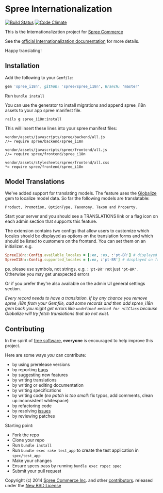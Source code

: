 # Spree Internationalization

[![Build Status](https://travis-ci.org/spree/spree_i18n.png?branch=master)](https://travis-ci.org/spree/spree_i18n)
[![Code Climate](https://codeclimate.com/github/spree/spree_i18n.png)](https://codeclimate.com/github/spree/spree_i18n)

This is the Internationalization project for [Spree Commerce][1]

See the [official Internationalization documentation][2] for more details.

Happy translating!

## Installation

Add the following to your `Gemfile`:

```ruby
gem 'spree_i18n', github: 'spree/spree_i18n', branch: 'master'
```

Run `bundle install`

You can use the generator to install migrations and append spree_i18n assets to
your app spree manifest file.

    rails g spree_i18n:install

This will insert these lines into your spree manifest files:

    vendor/assets/javascripts/spree/backend/all.js
    //= require spree/backend/spree_i18n

    vendor/assets/javascripts/spree/frontend/all.js
    //= require spree/frontend/spree_i18n

    vendor/assets/stylesheets/spree/frontend/all.css
    *= require spree/frontend/spree_i18n

## Model Translations

We've added support for translating models. The feature uses the [Globalize][3]
gem to localize model data. So far the following models are translatable:

    Product, Promotion, OptionType, Taxonomy, Taxon and Property.

Start your server and you should see a TRANSLATIONS link or a flag icon on each
admin section that supports this feature.

The extension contains two configs that allow users to customize which locales
should be displayed as options on the translation forms and which should be
listed to customers on the frontend. You can set them on an initializer. e.g.

```ruby
SpreeI18n::Config.available_locales = [:en, :es, :'pt-BR'] # displayed on translation forms
SpreeI18n::Config.supported_locales = [:en, :'pt-BR'] # displayed on frontend select box
```

ps. please use symbols, not strings. e.g. `:'pt-BR'` not just `'pt-BR'`. Otherwise
you may get unexpected errors

Or if you prefer they're also available on the admin UI general settings section.

*Every record needs to have a translation. If by any chance you remove spree_i18n
from your Gemfile, add some records and then add spree_i18n gem back you might get
errors like ``undefined method for nilClass`` because Globalize will try fetch
translations that do not exist.*

## Contributing

In the spirit of [free software][7], **everyone** is encouraged to help improve this project.

Here are some ways *you* can contribute:

* by using prerelease versions
* by reporting [bugs][8]
* by suggesting new features
* by writing translations
* by writing or editing documentation
* by writing specifications
* by writing code (*no patch is too small*: fix typos, add comments, clean up inconsistent whitespace)
* by refactoring code
* by resolving [issues][8]
* by reviewing patches

Starting point:

* Fork the repo
* Clone your repo
* Run `bundle install`
* Run `bundle exec rake test_app` to create the test application in `spec/test_app`
* Make your changes
* Ensure specs pass by running `bundle exec rspec spec`
* Submit your pull request

Copyright (c) 2014 [Spree Commerce Inc][3]. and other [contributors][5]. released under the [New BSD License][6]

[1]: http://spreecommerce.com
[2]: http://guides.spreecommerce.com/i18n.html
[3]: https://github.com/globalize/globalize
[4]: https://github.com/spree
[5]: https://github.com/spree/spree_i18n/graphs/contributors
[6]: https://github.com/spree/spree_i18n/blob/master/LICENSE.md
[7]: http://www.fsf.org/licensing/essays/free-sw.html
[8]: https://github.com/spree/spree_i18n/issues

